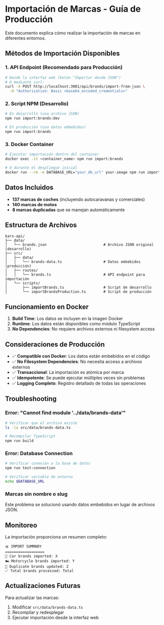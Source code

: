 # Importación de Marcas - Guía de Producción

Este documento explica cómo realizar la importación de marcas en diferentes entornos.

## Métodos de Importación Disponibles

### 1. API Endpoint (Recomendado para Producción)
```bash
# Desde la interfaz web (botón "Importar desde JSON")
# O mediante curl:
curl -X POST http://localhost:3001/api/brands/import-from-json \
  -H "Authorization: Basic <base64_encoded_credentials>"
```

### 2. Script NPM (Desarrollo)
```bash
# En desarrollo (usa archivo JSON)
npm run import:brands:dev

# En producción (usa datos embebidos)
npm run import:brands
```

### 3. Docker Container
```bash
# Ejecutar importación dentro del container
docker exec -it <container_name> npm run import:brands

# O durante el despliegue inicial
docker run --rm -e DATABASE_URL="your_db_url" your-image npm run import:brands
```

## Datos Incluidos

- **137 marcas de coches** (incluyendo autocaravanas y comerciales)
- **140 marcas de motos**
- **8 marcas duplicadas** que se manejan automáticamente

## Estructura de Archivos

```
kars-api/
├── data/
│   └── brands.json                          # Archivo JSON original (desarrollo)
├── src/
│   ├── data/
│   │   └── brands-data.ts                   # Datos embebidos (producción)
│   ├── routes/
│   │   └── brands.ts                        # API endpoint para importación
│   └── scripts/
│       ├── importBrands.ts                  # Script de desarrollo
│       └── importBrandsProduction.ts        # Script de producción
```

## Funcionamiento en Docker

1. **Build Time**: Los datos se incluyen en la imagen Docker
2. **Runtime**: Los datos están disponibles como módulo TypeScript
3. **No Dependencies**: No requiere archivos externos ni filesystem access

## Consideraciones de Producción

- ✅ **Compatible con Docker**: Los datos están embebidos en el código
- ✅ **No Filesystem Dependencies**: No necesita acceso a archivos externos
- ✅ **Transaccional**: La importación es atómica por marca
- ✅ **Idempotente**: Se puede ejecutar múltiples veces sin problemas
- ✅ **Logging Completo**: Registro detallado de todas las operaciones

## Troubleshooting

### Error: "Cannot find module '../data/brands-data'"
```bash
# Verificar que el archivo existe
ls -la src/data/brands-data.ts

# Recompilar TypeScript
npm run build
```

### Error: Database Connection
```bash
# Verificar conexión a la base de datos
npm run test:connection

# Verificar variable de entorno
echo $DATABASE_URL
```

### Marcas sin nombre o slug
Este problema se solucionó usando datos embebidos en lugar de archivos JSON.

## Monitoreo

La importación proporciona un resumen completo:
```
📊 IMPORT SUMMARY
==================
🚗 Car brands imported: X
🏍️ Motorcycle brands imported: Y
🔄 Duplicate brands updated: Z
✅ Total brands processed: Total
```

## Actualizaciones Futuras

Para actualizar las marcas:
1. Modificar `src/data/brands-data.ts`
2. Recompilar y redesplegar
3. Ejecutar importación desde la interfaz web